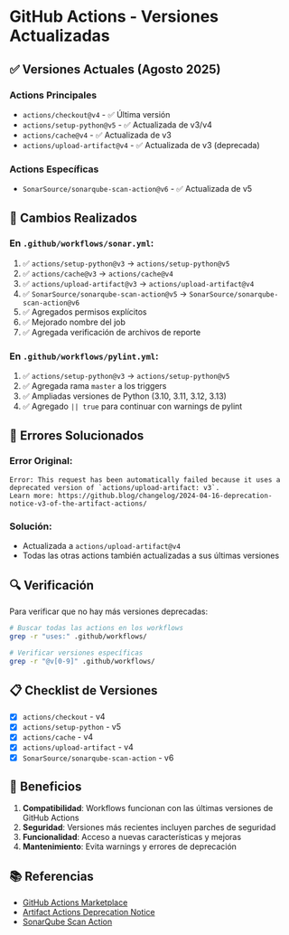 # GitHub Actions - Versiones Actualizadas

## ✅ Versiones Actuales (Agosto 2025)

### Actions Principales
- `actions/checkout@v4` - ✅ Última versión
- `actions/setup-python@v5` - ✅ Actualizada de v3/v4
- `actions/cache@v4` - ✅ Actualizada de v3
- `actions/upload-artifact@v4` - ✅ Actualizada de v3 (deprecada)

### Actions Específicas
- `SonarSource/sonarqube-scan-action@v6` - ✅ Actualizada de v5

## 🔄 Cambios Realizados

### En `.github/workflows/sonar.yml`:
1. ✅ `actions/setup-python@v3` → `actions/setup-python@v5`
2. ✅ `actions/cache@v3` → `actions/cache@v4`
3. ✅ `actions/upload-artifact@v3` → `actions/upload-artifact@v4`
4. ✅ `SonarSource/sonarqube-scan-action@v5` → `SonarSource/sonarqube-scan-action@v6`
5. ✅ Agregados permisos explícitos
6. ✅ Mejorado nombre del job
7. ✅ Agregada verificación de archivos de reporte

### En `.github/workflows/pylint.yml`:
1. ✅ `actions/setup-python@v3` → `actions/setup-python@v5`
2. ✅ Agregada rama `master` a los triggers
3. ✅ Ampliadas versiones de Python (3.10, 3.11, 3.12, 3.13)
4. ✅ Agregado `|| true` para continuar con warnings de pylint

## 🚨 Errores Solucionados

### Error Original:
```
Error: This request has been automatically failed because it uses a deprecated version of `actions/upload-artifact: v3`. 
Learn more: https://github.blog/changelog/2024-04-16-deprecation-notice-v3-of-the-artifact-actions/
```

### Solución:
- Actualizada a `actions/upload-artifact@v4`
- Todas las otras actions también actualizadas a sus últimas versiones

## 🔍 Verificación

Para verificar que no hay más versiones deprecadas:

```bash
# Buscar todas las actions en los workflows
grep -r "uses:" .github/workflows/

# Verificar versiones específicas
grep -r "@v[0-9]" .github/workflows/
```

## 📋 Checklist de Versiones

- [x] `actions/checkout` - v4
- [x] `actions/setup-python` - v5  
- [x] `actions/cache` - v4
- [x] `actions/upload-artifact` - v4
- [x] `SonarSource/sonarqube-scan-action` - v6

## 🎯 Beneficios

1. **Compatibilidad**: Workflows funcionan con las últimas versiones de GitHub Actions
2. **Seguridad**: Versiones más recientes incluyen parches de seguridad
3. **Funcionalidad**: Acceso a nuevas características y mejoras
4. **Mantenimiento**: Evita warnings y errores de deprecación

## 📚 Referencias

- [GitHub Actions Marketplace](https://github.com/marketplace?type=actions)
- [Artifact Actions Deprecation Notice](https://github.blog/changelog/2024-04-16-deprecation-notice-v3-of-the-artifact-actions/)
- [SonarQube Scan Action](https://github.com/SonarSource/sonarqube-scan-action)
